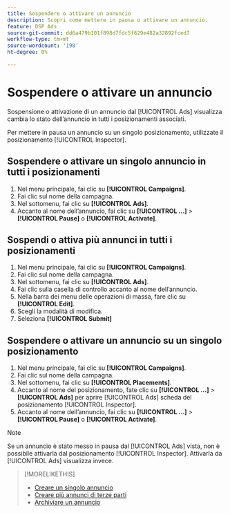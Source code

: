 ```yaml
---
title: Sospendere o attivare un annuncio
description: Scopri come mettere in pausa o attivare un annuncio.
feature: DSP Ads
source-git-commit: dd6a479b101f898d7fdc5f629e482a32892fced7
workflow-type: tm+mt
source-wordcount: '198'
ht-degree: 0%

---
```


# Sospendere o attivare un annuncio

Sospensione o attivazione di un annuncio dal [!UICONTROL Ads] visualizza cambia lo stato dell’annuncio in tutti i posizionamenti associati.

Per mettere in pausa un annuncio su un singolo posizionamento, utilizzate il posizionamento [!UICONTROL Inspector].

## Sospendere o attivare un singolo annuncio in tutti i posizionamenti

1. Nel menu principale, fai clic su **[!UICONTROL Campaigns]**.
1. Fai clic sul nome della campagna.
1. Nel sottomenu, fai clic su **[!UICONTROL Ads]**.
1. Accanto al nome dell’annuncio, fai clic su  **[!UICONTROL ...]** > **[!UICONTROL Pause]** o **[!UICONTROL Activate]**.

## Sospendi o attiva più annunci in tutti i posizionamenti

1. Nel menu principale, fai clic su **[!UICONTROL Campaigns]**.
1. Fai clic sul nome della campagna.
1. Nel sottomenu, fai clic su **[!UICONTROL Ads]**.
1. Fai clic sulla casella di controllo accanto al nome dell’annuncio.
1. Nella barra dei menu delle operazioni di massa, fare clic su **[!UICONTROL Edit]**.
1. Scegli la modalità di modifica.
1. Seleziona **[!UICONTROL Submit]**

## Sospendere o attivare un annuncio su un singolo posizionamento

1. Nel menu principale, fai clic su **[!UICONTROL Campaigns]**.
1. Fai clic sul nome della campagna.
1. Nel sottomenu, fai clic su **[!UICONTROL Placements]**.
1. Accanto al nome del posizionamento, fate clic su  **[!UICONTROL ...]** > **[!UICONTROL Ads]** per aprire [!UICONTROL Ads] scheda del posizionamento [!UICONTROL Inspector].
1. Accanto al nome dell’annuncio, fai clic su  **[!UICONTROL ...]** > **[!UICONTROL Pause]** o **[!UICONTROL Activate]**.

>[!NOTE]
>
>Se un annuncio è stato messo in pausa dal [!UICONTROL Ads] vista, non è possibile attivarla dal posizionamento [!UICONTROL Inspector]. Attivarla da [!UICONTROL Ads] visualizza invece.

>[!MORELIKETHIS]
>
>* [Creare un singolo annuncio](ad-create.md)
>* [Creare più annunci di terze parti](ad-create-multiple.md)
>* [Archiviare un annuncio](ad-archive-unarchive.md)

